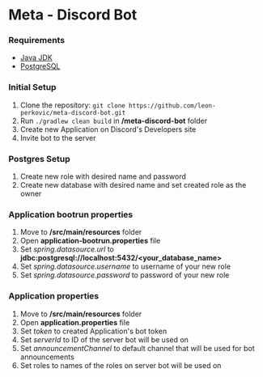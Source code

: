 # Meta - Discord Bot

### Requirements
* [Java JDK](http://www.oracle.com/technetwork/java/javase/downloads/index.html)
* [PostgreSQL](https://www.postgresql.org/download/)

### Initial Setup
1. Clone the repository: `git clone https://github.com/leon-perkovic/meta-discord-bot.git`
2. Run `./gradlew clean build` in **/meta-discord-bot** folder
3. Create new Application on Discord's Developers site
4. Invite bot to the server

### Postgres Setup
1. Create new role with desired name and password
2. Create new database with desired name and set created role as the owner

### Application bootrun properties
1. Move to **/src/main/resources** folder
2. Open **application-bootrun.properties** file
3. Set *spring.datasource.url* to **jdbc:postgresql://localhost:5432/<your_database_name>**
4. Set *spring.datasource.username* to username of your new role
5. Set *spring.datasource.password* to password of your new role

### Application properties
1. Move to **/src/main/resources** folder
2. Open **application.properties** file
3. Set *token* to created Application's bot token
4. Set *serverId* to ID of the server bot will be used on
5. Set *announcementChannel* to default channel that will be used for bot announcements
6. Set roles to names of the roles on server bot will be used on
